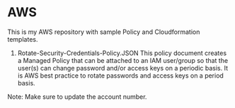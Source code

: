 # AWS
This is my AWS repository with sample Policy and Cloudformation templates.

1. Rotate-Security-Credentials-Policy.JSON
This policy document creates a Managed Policy that can be attached to an IAM user/group so that the user(s) can change password and/or access keys on a periodic basis. It is AWS best practice to rotate passwords and access keys on a period basis.

Note: Make sure to update the account number.
